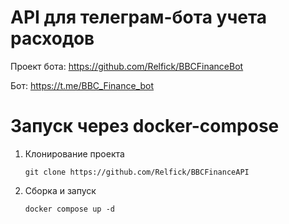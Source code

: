 # API для телеграм-бота учета расходов
Проект бота: https://github.com/Relfick/BBCFinanceBot

Бот: https://t.me/BBC_Finance_bot

# Запуск через docker-compose
1. Клонирование проекта
    ```
    git clone https://github.com/Relfick/BBCFinanceAPI
    ```
2. Сборка и запуск
    ```
   docker compose up -d
   ```
